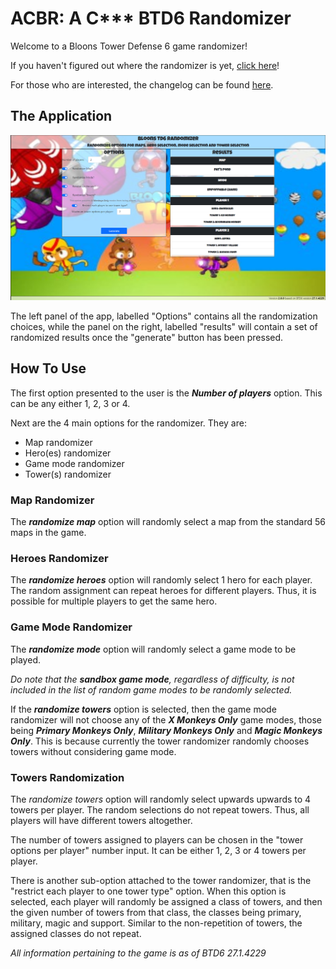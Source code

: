 # ACBR: A C*** BTD6 Randomizer

Welcome to a Bloons Tower Defense 6 game randomizer!

If you haven't figured out where the randomizer is yet, [click here](https://whysnakes.github.io/btd6randomizerv2/ "whysnakes and maquarocket present ACBR: A C*** BTD6 Randomizer")!

For those who are interested, the changelog can be found [here](./CHANGELOG.md).
## The Application

![Image of the Bloons Tower Defense 6 Randomizer with generated results for 2 players, a random map, game mode and heroes and 2 towers for each player](./docs/app_screenshot.png?raw=true "App Screenshot")

The left panel of the app, labelled "Options" contains all the randomization choices, while the panel on the right, labelled "results" will contain a set of randomized results once the "generate" button has been pressed.

## How To Use

The first option presented to the user is the **_Number of players_** option. This can be any either 1, 2, 3 or 4.

Next are the 4 main options for the randomizer. They are:
- Map randomizer
- Hero(es) randomizer
- Game mode randomizer
- Tower(s) randomizer

### Map Randomizer

The **_randomize map_** option will randomly select a map from the standard 56 maps in the game.

### Heroes Randomizer

The **_randomize heroes_** option will randomly select 1 hero for each player. The random assignment can repeat heroes for different players. Thus, it is possible for multiple players to get the same hero.

### Game Mode Randomizer

The **_randomize mode_** option will randomly select a game mode to be played.

_Do note that the **sandbox game mode**, regardless of difficulty, is not included in the list of random game modes to be randomly selected._

If the **_randomize towers_** option is selected, then the game mode randomizer will not choose any of the **_X Monkeys Only_** game modes, those being **_Primary Monkeys Only_**, **_Military Monkeys Only_** and **_Magic Monkeys Only_**. This is because currently the tower randomizer randomly chooses towers without considering game mode.

### Towers Randomization

The _randomize towers_ option will randomly select upwards upwards to 4 towers per player. The random selections do not repeat towers. Thus, all players will have different towers altogether.

The number of towers assigned to players can be chosen in the "tower options per player" number input. It can be either 1, 2, 3 or 4 towers per player.

There is another sub-option attached to the tower randomizer, that is the "restrict each player to one tower type" option. When this option is selected, each player will randomly be assigned a class of towers, and then the given number of towers from that class, the classes being primary, military, magic and support. Similar to the non-repetition of towers, the assigned classes do not repeat.



_All information pertaining to the game is as of BTD6 27.1.4229_
